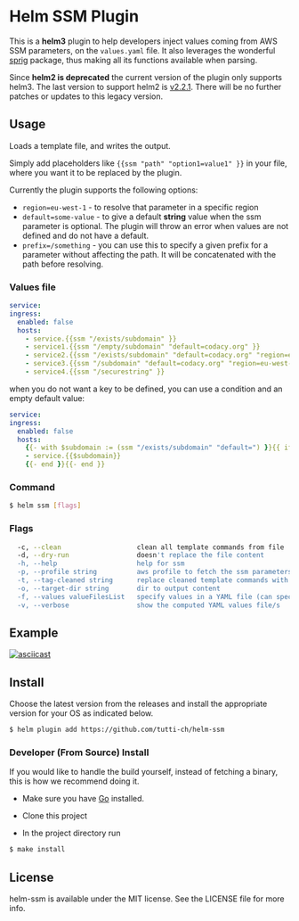 # Helm SSM Plugin


This is a **helm3** plugin to help developers inject values coming from AWS SSM
parameters, on the `values.yaml` file. It also leverages the wonderful [sprig](http://masterminds.github.io/sprig/)
package, thus making all its functions available when parsing.

Since **helm2 is deprecated** the current version of the plugin only supports helm3. The last version
to support helm2 is [v2.2.1](https://github.com/codacy/helm-ssm/releases/tag/2.2.1). There will be
no further patches or updates to this legacy version.

## Usage

Loads a template file,  and writes the output.

Simply add placeholders like `{{ssm "path" "option1=value1" }}` in your
file, where you want it to be replaced by the plugin.

Currently the plugin supports the following options:

- `region=eu-west-1` - to resolve that parameter in a specific region
- `default=some-value` - to give a default **string** value when the ssm parameter is optional. The plugin will throw an error when values are not defined and do not have a default.
- `prefix=/something` - you can use this to specify a given prefix for a parameter without affecting the path. It will be concatenated with the path before resolving.

### Values file

```yaml
service:
ingress:
  enabled: false
  hosts:
    - service.{{ssm "/exists/subdomain" }}
    - service1.{{ssm "/empty/subdomain" "default=codacy.org" }}
    - service2.{{ssm "/exists/subdomain" "default=codacy.org" "region=eu-west-1" }}
    - service3.{{ssm "/subdomain" "default=codacy.org" "region=eu-west-1" "prefix=/empty" }}
    - service4.{{ssm "/securestring" }}

```

when you do not want a key to be defined, you can use a condition and an empty default value:

```yaml
service:
ingress:
  enabled: false
  hosts:
    {{- with $subdomain := (ssm "/exists/subdomain" "default=") }}{{ if $subdomain }}
    - service.{{$subdomain}}
    {{- end }}{{- end }}

```

### Command

```sh
$ helm ssm [flags]
```

### Flags

```sh
  -c, --clean                   clean all template commands from file
  -d, --dry-run                 doesn't replace the file content
  -h, --help                    help for ssm
  -p, --profile string          aws profile to fetch the ssm parameters
  -t, --tag-cleaned string      replace cleaned template commands with given string
  -o, --target-dir string       dir to output content
  -f, --values valueFilesList   specify values in a YAML file (can specify multiple) (default [])
  -v, --verbose                 show the computed YAML values file/s
```

## Example

[![asciicast](https://asciinema.org/a/c2zut95zzbiKyk5gJov67bxsP.svg)](https://asciinema.org/a/c2zut95zzbiKyk5gJov67bxsP?t=1)

## Install

Choose the latest version from the releases and install the
appropriate version for your OS as indicated below.

```sh
$ helm plugin add https://github.com/tutti-ch/helm-ssm
```

### Developer (From Source) Install

If you would like to handle the build yourself, instead of fetching a binary,
this is how we recommend doing it.

- Make sure you have [Go](http://golang.org) installed.

- Clone this project

- In the project directory run
```sh
$ make install
```

## License

helm-ssm is available under the MIT license. See the LICENSE file for more info.
